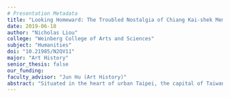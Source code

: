 ```yaml
---
# Presentation Metadata
title: "Looking Homeward: The Troubled Nostalgia of Chiang Kai-shek Memorial Hall"
date: 2019-06-18
author: "Nicholas Liou"
college: "Weinberg College of Arts and Sciences"
subject: "Humanities"
doi: "10.21985/N2QV11"
major: "Art History"
senior_thesis: false
our_funding:
faculty_advisor: "Jun Hu (Art History)"
abstract: "Situated in the heart of urban Taipei, the capital of Taiwan, Chiang Kai-shek Memorial Hall (1976) stands as a monument to the eponymous first president of the Republic of China (ROC). Consisting of a main memorial hall, opera theater, Western concert hall, and surrounding gardens, the memorial complex was constructed to commemorate Chiang’s life and to secure his role in Taiwanese history. Existing literature in English on the memorial is scarce and scholars who do write about the monument discuss its political and social histories without focusing on the architectural style itself. I conduct a formal analysis of the various buildings and gardens, comparing their visual styles to those of earlier mainland Chinese buildings and structures. By looking at style, I position Chiang Kai-shek Memorial Hall as a site of colonial nostalgia. The combination of Chinese palatial and ROC-era architecture represents an attempt to reconcile a historical conflict between imperial China and the ROC, a move that articulates Chiang’s nostalgic and quixotic political claims to the now Communist mainland. This homesickness is a colonial one, since Chiang and the ROC government came from mainland China and, in doing so, oppressed native Taiwanese populations. Thus, while Chiang Kai-shek Memorial Hall represents the ROC’s homesickness, it is also a symbol of the regime that deprived local Taiwanese people of their native homeland. Through my analysis of Chiang Kai-shek Memorial Hall, I ultimately reposition Chiang’s ROC government as a colonial one, a framing that is lacking in existing scholarship."
---
```


